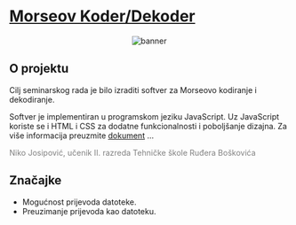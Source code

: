 # [Morseov Koder/Dekoder](https://n1ko-josipovic.github.io/morse-code/)

<div align="center">
  <img alt="banner" src="https://github.com/n1ko-josipovic/morse-code/blob/main/public/res/WEB%20stranica.png">
</div>

## O projektu
  Cilj seminarskog rada je bilo izraditi softver za Morseovo kodiranje i dekodiranje. 
  
  Softver je implementiran u programskom jeziku JavaScript. Uz JavaScript koriste se i HTML i CSS za dodatne funkcionalnosti i poboljšanje dizajna. Za više informacija preuzmite <a href="https://github.com/n1ko-josipovic/morse-code/blob/main/public/files/about.pdf" target="_blank">dokument</a> ...

<span style="color:grey">Niko Josipović, učenik II. razreda Tehničke škole Ruđera Boškovića</span>

## Značajke
* Mogućnost prijevoda datoteke.
* Preuzimanje prijevoda kao datoteku.
